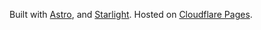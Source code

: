 Built with [Astro], and [Starlight]. Hosted on [Cloudflare Pages].

[Astro]: https://astro.build
[Starlight]: https://starlight.astro.build
[Cloudflare Pages]: https://pages.cloudflare.com
